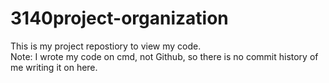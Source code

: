 # 3140project-organization
This is my project repostiory to view my code. 
<br> Note: I wrote my code on cmd, not Github, so there is no commit history of me
writing it on here.
